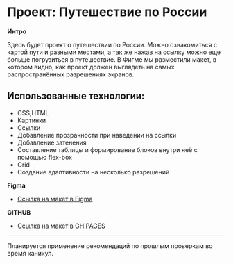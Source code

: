 # Проект: Путешествие по России

**Интро**

Здесь будет проект о путешествии по России. Можно ознакомиться с картой пути и разными местами, а так же нажав на ссылку можно еще больше погрузиться в путешествие.
В Фигме мы разместили макет, в котором видно, как проект должен выглядеть на самых распространённых разрешениях экранов.

## Использованные технологии:

- CSS,HTML
- Картинки
- Ссылки
- Добавление прозрачности при наведении на ссылки
- Добавление затенения
- Составление таблицы и формирование блоков внутри неё с помощью flex-box
- Grid
- Создание адаптивности на несколько разрешений

**Figma**

* [Ссылка на макет в Figma](https://www.figma.com/file/5S2WSbEFL6awjVWJ0NWL8Q/Sprint-3_-Russia-_-desktop-%2B-mobile?node-id=63326%3A0)

**GITHUB**

* [Ссылка на макет в GH PAGES](https://landlocalrissian.github.io/russian-travel/)


________________________________________________________________________________________________________________________________________________________________________________________________

Планируется применение рекомендаций по прошлым проверкам во время каникул.


